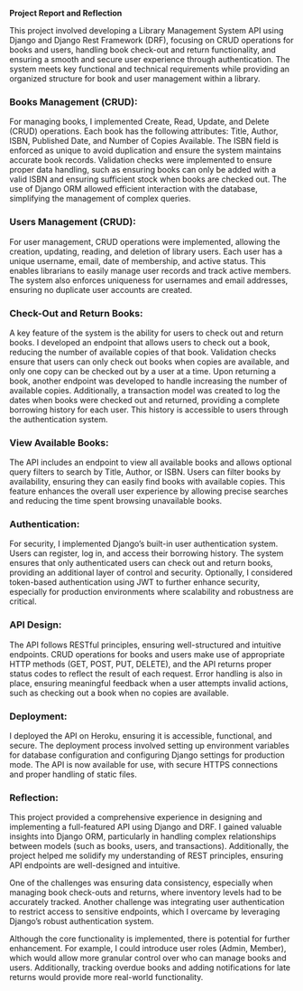 **Project Report and Reflection**

This project involved developing a Library Management System API using Django and Django Rest Framework (DRF), focusing on CRUD operations for books and users, handling book check-out and return functionality, and ensuring a smooth and secure user experience through authentication. The system meets key functional and technical requirements while providing an organized structure for book and user management within a library.

### **Books Management (CRUD)**:
For managing books, I implemented Create, Read, Update, and Delete (CRUD) operations. Each book has the following attributes: Title, Author, ISBN, Published Date, and Number of Copies Available. The ISBN field is enforced as unique to avoid duplication and ensure the system maintains accurate book records. Validation checks were implemented to ensure proper data handling, such as ensuring books can only be added with a valid ISBN and ensuring sufficient stock when books are checked out. The use of Django ORM allowed efficient interaction with the database, simplifying the management of complex queries.

### **Users Management (CRUD)**:
For user management, CRUD operations were implemented, allowing the creation, updating, reading, and deletion of library users. Each user has a unique username, email, date of membership, and active status. This enables librarians to easily manage user records and track active members. The system also enforces uniqueness for usernames and email addresses, ensuring no duplicate user accounts are created.

### **Check-Out and Return Books**:
A key feature of the system is the ability for users to check out and return books. I developed an endpoint that allows users to check out a book, reducing the number of available copies of that book. Validation checks ensure that users can only check out books when copies are available, and only one copy can be checked out by a user at a time. Upon returning a book, another endpoint was developed to handle increasing the number of available copies. Additionally, a transaction model was created to log the dates when books were checked out and returned, providing a complete borrowing history for each user. This history is accessible to users through the authentication system.

### **View Available Books**:
The API includes an endpoint to view all available books and allows optional query filters to search by Title, Author, or ISBN. Users can filter books by availability, ensuring they can easily find books with available copies. This feature enhances the overall user experience by allowing precise searches and reducing the time spent browsing unavailable books.

### **Authentication**:
For security, I implemented Django’s built-in user authentication system. Users can register, log in, and access their borrowing history. The system ensures that only authenticated users can check out and return books, providing an additional layer of control and security. Optionally, I considered token-based authentication using JWT to further enhance security, especially for production environments where scalability and robustness are critical.

### **API Design**:
The API follows RESTful principles, ensuring well-structured and intuitive endpoints. CRUD operations for books and users make use of appropriate HTTP methods (GET, POST, PUT, DELETE), and the API returns proper status codes to reflect the result of each request. Error handling is also in place, ensuring meaningful feedback when a user attempts invalid actions, such as checking out a book when no copies are available.

### **Deployment**:
I deployed the API on Heroku, ensuring it is accessible, functional, and secure. The deployment process involved setting up environment variables for database configuration and configuring Django settings for production mode. The API is now available for use, with secure HTTPS connections and proper handling of static files.

### **Reflection**:
This project provided a comprehensive experience in designing and implementing a full-featured API using Django and DRF. I gained valuable insights into Django ORM, particularly in handling complex relationships between models (such as books, users, and transactions). Additionally, the project helped me solidify my understanding of REST principles, ensuring API endpoints are well-designed and intuitive.

One of the challenges was ensuring data consistency, especially when managing book check-outs and returns, where inventory levels had to be accurately tracked. Another challenge was integrating user authentication to restrict access to sensitive endpoints, which I overcame by leveraging Django’s robust authentication system.

Although the core functionality is implemented, there is potential for further enhancement. For example, I could introduce user roles (Admin, Member), which would allow more granular control over who can manage books and users. Additionally, tracking overdue books and adding notifications for late returns would provide more real-world functionality.




